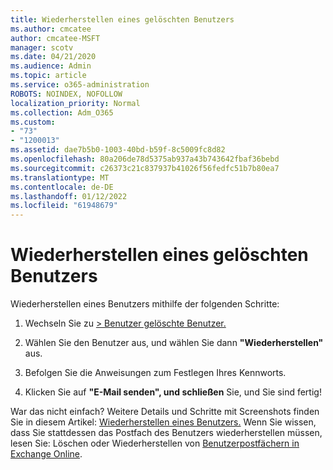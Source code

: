 ```yaml
---
title: Wiederherstellen eines gelöschten Benutzers
ms.author: cmcatee
author: cmcatee-MSFT
manager: scotv
ms.date: 04/21/2020
ms.audience: Admin
ms.topic: article
ms.service: o365-administration
ROBOTS: NOINDEX, NOFOLLOW
localization_priority: Normal
ms.collection: Adm_O365
ms.custom:
- "73"
- "1200013"
ms.assetid: dae7b5b0-1003-40bd-b59f-8c5009fc8d82
ms.openlocfilehash: 80a206de78d5375ab937a43b743642fbaf36bebd
ms.sourcegitcommit: c26373c21c837937b41026f56fedfc51b7b80ea7
ms.translationtype: MT
ms.contentlocale: de-DE
ms.lasthandoff: 01/12/2022
ms.locfileid: "61948679"
---
```

# <a name="restore-a-deleted-user"></a>Wiederherstellen eines gelöschten Benutzers

Wiederherstellen eines Benutzers mithilfe der folgenden Schritte:
  
1. Wechseln Sie zu [ \> Benutzer gelöschte Benutzer.](https://admin.microsoft.com/adminportal/home#/deletedusers)

2. Wählen Sie den Benutzer aus, und wählen Sie dann **"Wiederherstellen"** aus.

3. Befolgen Sie die Anweisungen zum Festlegen Ihres Kennworts.

4. Klicken Sie auf **"E-Mail senden", und schließen** Sie, und Sie sind fertig!

War das nicht einfach? Weitere Details und Schritte mit Screenshots finden Sie in diesem Artikel: [Wiederherstellen eines Benutzers.](https://docs.microsoft.com/microsoft-365/admin/add-users/restore-user) Wenn Sie wissen, dass Sie stattdessen das Postfach des Benutzers wiederherstellen müssen, lesen Sie: Löschen oder Wiederherstellen von [Benutzerpostfächern in Exchange Online](https://docs.microsoft.com/exchange/recipients-in-exchange-online/delete-or-restore-mailboxes).